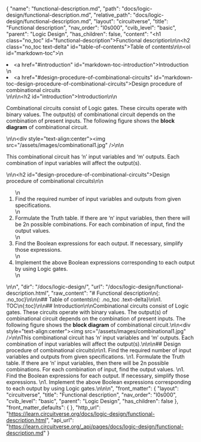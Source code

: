 {
  "name": "functional-description.md",
  "path": "docs/logic-design/functional-description.md",
  "relative_path": "docs/logic-design/functional-description.md",
  "layout": "circuitverse",
  "title": "Functional description",
  "nav_order": "l0s000",
  "cvib_level": "basic",
  "parent": "Logic Design",
  "has_children": false,
  "content": "<h1 class=\"no_toc\" id=\"functional-description\">Functional description</h1>\n\n<h2 class=\"no_toc text-delta\" id=\"table-of-contents\">Table of contents</h2>\n\n<ol id=\"markdown-toc\">\n  <li><a href=\"#introduction\" id=\"markdown-toc-introduction\">Introduction</a></li>\n  <li><a href=\"#design-procedure-of-combinational-circuits\" id=\"markdown-toc-design-procedure-of-combinational-circuits\">Design procedure of combinational circuits</a></li>\n</ol>\n\n<h2 id=\"introduction\">Introduction</h2>\n\n<p>Combinational circuits consist of Logic gates. These circuits operate with binary values. The output(s) of combinational circuit depends on the combination of present inputs. The following figure shows the <strong>block diagram</strong> of combinational circuit.</p>\n\n<div style=\"text-align:center\"><img src=\"/assets/images/combinational1.jpg\" /></div>\n\n<p>This combinational circuit has ‘n’ input variables and ‘m’ outputs. Each combination of input variables will affect the output(s).</p>\n\n<h2 id=\"design-procedure-of-combinational-circuits\">Design procedure of combinational circuits</h2>\n\n<ol>\n  <li>Find the required number of input variables and outputs from given specifications.</li>\n  <li>Formulate the Truth table. If there are ‘n’ input variables, then there will be 2n possible combinations. For each combination of input, find the output values.</li>\n  <li>Find the Boolean expressions for each output. If necessary, simplify those expressions.</li>\n  <li>Implement the above Boolean expressions corresponding to each output by using Logic gates.</li>\n</ol>\n\n",
  "dir": "/docs/logic-design/",
  "url": "/docs/logic-design/functional-description.html",
  "raw_content": "# Functional description\n{: .no_toc}\n\n\n## Table of contents\n{: .no_toc .text-delta}\n\n1. TOC\n{:toc}\n\n## Introduction\n\nCombinational circuits consist of Logic gates. These circuits operate with binary values. The output(s) of combinational circuit depends on the combination of present inputs. The following figure shows the **block diagram** of combinational circuit.\n\n<div style=\"text-align:center\"><img src=\"/assets/images/combinational1.jpg\" /></div>\n\nThis combinational circuit has ‘n’ input variables and ‘m’ outputs. Each combination of input variables will affect the output(s).\n\n\n## Design procedure of combinational circuits\n\n1.  Find the required number of input variables and outputs from given specifications.   \n1.  Formulate the Truth table. If there are ‘n’ input variables, then there will be 2n possible combinations. For each combination of input, find the output values.   \n1.  Find the Boolean expressions for each output. If necessary, simplify those expressions.   \n1.  Implement the above Boolean expressions corresponding to each output by using Logic gates.\n\n\n",
  "front_matter": {
    "layout": "circuitverse",
    "title": "Functional description",
    "nav_order": "l0s000",
    "cvib_level": "basic",
    "parent": "Logic Design",
    "has_children": false
  },
  "front_matter_defaults": {
  },
  "http_url": "https://learn.circuitverse.org/docs/logic-design/functional-description.html",
  "api_url": "https://learn.circuitverse.org/_api/pages/docs/logic-design/functional-description.md"
}